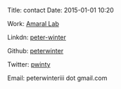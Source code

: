 Title: contact
Date: 2015-01-01 10:20


Work: [Amaral Lab](https://amaral.northwestern.edu/people/winter/)


Linkdn: [ peter-winter](https://www.linkedin.com/in/peter-winter)


Github: [ peterwinter](https://github.com/peterwinter)


Twitter: [ pwinty](https://twitter.com/pwinty)

Email: peterwinteriii dot gmail.com
